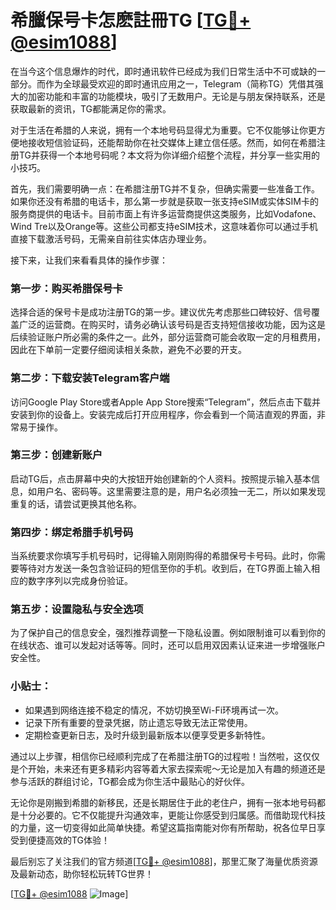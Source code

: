# 希臘保号卡怎麽註冊TG [[TG💪+ @esim1088](https://t.me/s/esim1088)]

在当今这个信息爆炸的时代，即时通讯软件已经成为我们日常生活中不可或缺的一部分。而作为全球最受欢迎的即时通讯应用之一，Telegram（简称TG）凭借其强大的加密功能和丰富的功能模块，吸引了无数用户。无论是与朋友保持联系，还是获取最新的资讯，TG都能满足你的需求。

对于生活在希腊的人来说，拥有一个本地号码显得尤为重要。它不仅能够让你更方便地接收短信验证码，还能帮助你在社交媒体上建立信任感。然而，如何在希腊注册TG并获得一个本地号码呢？本文将为你详细介绍整个流程，并分享一些实用的小技巧。

首先，我们需要明确一点：在希腊注册TG并不复杂，但确实需要一些准备工作。如果你还没有希腊的电话卡，那么第一步就是获取一张支持eSIM或实体SIM卡的服务商提供的电话卡。目前市面上有许多运营商提供这类服务，比如Vodafone、Wind Tre以及Orange等。这些公司都支持eSIM技术，这意味着你可以通过手机直接下载激活号码，无需亲自前往实体店办理业务。

接下来，让我们来看看具体的操作步骤：

### 第一步：购买希腊保号卡

选择合适的保号卡是成功注册TG的第一步。建议优先考虑那些口碑较好、信号覆盖广泛的运营商。在购买时，请务必确认该号码是否支持短信接收功能，因为这是后续验证账户所必需的条件之一。此外，部分运营商可能会收取一定的月租费用，因此在下单前一定要仔细阅读相关条款，避免不必要的开支。

### 第二步：下载安装Telegram客户端

访问Google Play Store或者Apple App Store搜索“Telegram”，然后点击下载并安装到你的设备上。安装完成后打开应用程序，你会看到一个简洁直观的界面，非常易于操作。

### 第三步：创建新账户

启动TG后，点击屏幕中央的大按钮开始创建新的个人资料。按照提示输入基本信息，如用户名、密码等。这里需要注意的是，用户名必须独一无二，所以如果发现重复的话，请尝试更换其他名称。

### 第四步：绑定希腊手机号码

当系统要求你填写手机号码时，记得输入刚刚购得的希腊保号卡号码。此时，你需要等待对方发送一条包含验证码的短信至你的手机。收到后，在TG界面上输入相应的数字序列以完成身份验证。

### 第五步：设置隐私与安全选项

为了保护自己的信息安全，强烈推荐调整一下隐私设置。例如限制谁可以看到你的在线状态、谁可以发起对话等等。同时，还可以启用双因素认证来进一步增强账户安全性。

### 小贴士：

- 如果遇到网络连接不稳定的情况，不妨切换至Wi-Fi环境再试一次。
- 记录下所有重要的登录凭据，防止遗忘导致无法正常使用。
- 定期检查更新日志，及时升级到最新版本以便享受更多新特性。

通过以上步骤，相信你已经顺利完成了在希腊注册TG的过程啦！当然啦，这仅仅是个开始，未来还有更多精彩内容等着大家去探索呢～无论是加入有趣的频道还是参与活跃的群组讨论，TG都会成为你生活中最贴心的好伙伴。

无论你是刚搬到希腊的新移民，还是长期居住于此的老住户，拥有一张本地号码都是十分必要的。它不仅能提升沟通效率，更能让你感受到归属感。而借助现代科技的力量，这一切变得如此简单快捷。希望这篇指南能对你有所帮助，祝各位早日享受到便捷高效的TG体验！

最后别忘了关注我们的官方频道[[TG💪+ @esim1088](https://t.me/s/esim1088)]，那里汇聚了海量优质资源及最新动态，助你轻松玩转TG世界！

[[TG💪+ @esim1088](https://t.me/s/esim1088) ![Image](https://i.postimg.cc/4NQfJmqS/Snipaste-2025-05-13-00-14-12.png)]